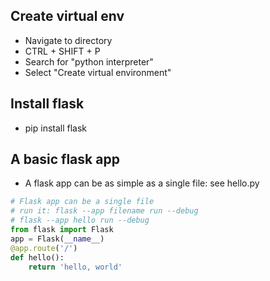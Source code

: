 ## Create virtual env
- Navigate to directory
- CTRL + SHIFT + P
- Search for "python interpreter"
- Select "Create virtual environment"

## Install flask
- pip install flask

## A basic flask app
- A flask app can be as simple as a single file: see hello.py
```python
# Flask app can be a single file
# run it: flask --app filename run --debug
# flask --app hello run --debug
from flask import Flask
app = Flask(__name__)
@app.route('/')
def hello():
    return 'hello, world'
 ```